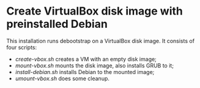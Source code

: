 # Create VirtualBox disk image with preinstalled Debian

This installation runs debootstrap on a VirtualBox disk image.
It consists of four scripts:

 - *create-vbox.sh* creates a VM with an empty disk image;
 - *mount-vbox.sh* mounts the disk image, also installs GRUB to it;
 - *install-debian.sh* installs Debian to the mounted image;
 - *umount-vbox.sh* does some cleanup. 
